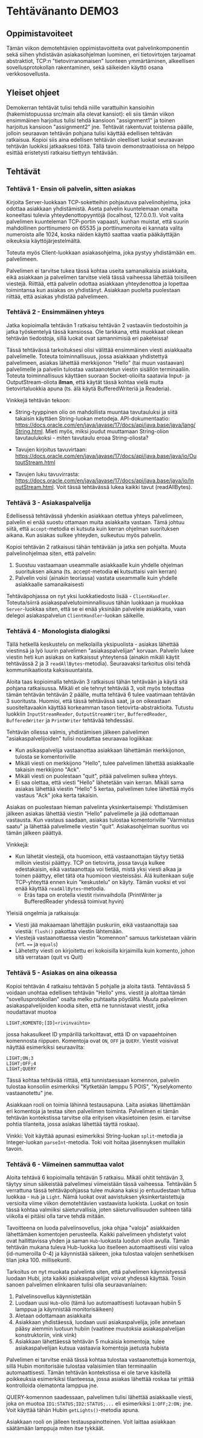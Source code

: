 # Tehtävänanto DEMO3

## Oppimistavoiteet
Tämän viikon demotehtävien oppimistavoitteita ovat palvelinkomponentin sekä siihen yhdistävän asiakasohjelman luominen, eri tietovirtojen tarjoamat abstraktiot, TCP:n "tietovirranomaisen" luonteen ymmärtäminen, alkeellisen sovellusprotokollan rakentaminen, sekä säikeiden käyttö osana verkkosovellusta.

## Yleiset ohjeet
Demokerran tehtävät tulisi tehdä niille varattuihin kansioihin (hakemistopuussa src/main alla olevat kansiot): eli siis tämän viikon ensimmäinen harjoitus tulisi tehdä kansioon "assignment1" ja toinen harjoitus kansioon "assignment2" jne. Tehtävät rakentuvat toistensa päälle, jolloin seuraavan tehtävän pohjana tulisi käyttää edellisen tehtävän ratkaisua. Kopioi siis aina edellisen tehtävän oleelliset luokat seuraavan tehtävän luokiksi jatkaaksesi töitä. Tällä tavoin demonstraatioissa on helppo esittää eristetysti ratkaisu tiettyyn tehtävään.

## Tehtävät

### Tehtävä 1 - Ensin oli palvelin, sitten asiakas
Kirjoita Server-luokkaan TCP-soketteihin pohjautuva palvelinohjelma, joka odottaa asiakkaan yhdistämistä. Aseta palvelin kuuntelemaan omalta koneeltasi tulevia yhteydenottopyyntöjä (localhost, 127.0.0.1). Voit valita palvelimen kuunteleman TCP-portin vapaasti, kunhan muistat, että suurin mahdollinen porttinumero on 65535 ja porttinumeroita ei kannata valita numeroista alle 1024, koska näiden käyttö saattaa vaatia pääkäyttäjän oikeuksia käyttöjärjestelmältä.

Toteuta myös Client-luokkaan asiakasohjelma, joka pystyy yhdistämään em. palvelimeen.

Palvelimen ei tarvitse tukea tässä kohtaa useita samanaikaisia asiakkaita, eikä asiakkaan ja palvelimen tarvitse vielä tässä vaiheessa lähettää toisilleen viestejä. Riittää, että palvelin odottaa asiakkaan yhteydenottoa ja lopettaa toimintansa kun asiakas on yhdistänyt. Asiakkaan puolelta puolestaan riittää, että asiakas yhdistää palvelimeen.

### Tehtävä 2 - Ensimmäinen yhteys
Jatka kopioimalla tehtävän 1 ratkaisu tehtävän 2 vastaaviin tiedostoihin ja jatka työskentelyä tässä kansiossa. Ole tarkkana, että muokkaat oikean tehtävän tiedostoja, sillä luokat ovat samannimisiä eri paketeissa!

Tässä tehtävässä tarkoituksesi olisi välittää ensimmäinen viesti asiakkaalta palvelimelle. Toteuta toiminnallisuus, jossa asiakkaan yhdistettyä palvelimeen, asiakas lähettää merkkijonon "Hello" (tai muun vastaavan) palvelimelle ja palvelin tulostaa vastaanotetun viestin sisällön terminaaliin. Toteuta toiminnallisuus käyttäen suoraan Socket-olioilta saatavia Input- ja OutputStream-oliota **ilman**, että käytät tässä kohtaa vielä muita tietovirtaluokkia apuna (ts. älä käytä BufferedWriteriä ja Readeria).

Vinkkejä tehtävän tekoon:

- String-tyyppinen olio on mahdollista muuntaa tavutauluksi ja siitä takaisin käyttäen String-luokan metodeja. API-dokumentaatio: <https://docs.oracle.com/en/java/javase/17/docs/api/java.base/java/lang/String.html>. Mieti myös, miksi joudut muuttamaan String-olion tavutaulukoksi - miten tavutaulu eroaa String-oliosta?

- Tavujen kirjoitus tavuvirtaan: <https://docs.oracle.com/en/java/javase/17/docs/api/java.base/java/io/OutputStream.html>
- Tavujen luku tavuvirrasta: <https://docs.oracle.com/en/java/javase/17/docs/api/java.base/java/io/InputStream.html>. Voit tässä tehtävässä lukea kaikki tavut (readAllBytes).

### Tehtävä 3 - Asiakaspalvelija
Edellisessä tehtävässä yhdenkin asiakkaan otettua yhteys palvelimeen, palvelin ei enää suostu ottamaan muita asiakkaita vastaan. Tämä johtuu siitä, että `accept`-metodia ei kutsuta kuin kerran ohjelman suorituksen aikana. Kun asiakas sulkee yhteyden, sulkeutuu myös palvelin.

Kopioi tehtävän 2 ratkaisusi tähän tehtävään ja jatka sen pohjalta. Muuta palvelinohjelmaa siten, että palvelin:
1. Suostuu vastaamaan useammalle asiakkaalle kuin yhdelle ohjelman suorituksen aikana (ts. accept-metodia **ei** kutsuttaisi vain kerran)
2. Palvelin voisi (ainakin teoriassa) vastata useammalle kuin yhdelle asiakkaalle samanaikaisesti

Tehtäväpohjassa on nyt yksi luokkatiedosto lisää - `ClientHandler`. Toteuta/siirrä asiakaspalvelutoiminnallisuus tähän luokkaan ja muokkaa `Server`-luokkaa siten, että se ei enää yksinään palvelele asiakkaita, vaan delegoi asiakaspalvelun `ClientHandler`-luokan säikeille.

### Tehtävä 4 - Monologista dialogiksi
Tällä hetkellä keskustelu on melkolailla yksipuolista - asiakas lähettää viestinsä ja lyö luurin palvelimen "asiakaspalvelijan" korvaan. Palvelin lukee viestin heti kun asiakas on katkaissut yhteytensä (ainakin mikäli käytit tehtävässä 2 ja 3 `readAllBytes`-metodia). Seuraavaksi tarkoitus olisi tehdä kommunikaatiosta kaksisuuntaista.

Aloita taas kopioimalla tehtävän 3 ratkaisusi tähän tehtävään ja käytä sitä pohjana ratkaisussa. Mikäli et ole tehnyt tehtävää 3, voit myös toteuttaa tämän tehtävän tehtävän 2 päälle, mutta tehtävä 6 tulee vaatimaan tehtävän 3 suoritusta. Huomioi, että tässä tehtävässä saat, ja on oikeastaan suositeltavaakin käyttää korkeamman tason tietovirta-abstraktioita. Tutustu luokkiin `InputStreamReader`, `OutputStreamWriter`, `BufferedReader`, `BufferedWriter` ja `PrintWriter` tehtävää tehdessäsi.

Tehtävän ollessa valmis, yhdistämisen jälkeen palvelimen "asiakaspalvelijoiden" tulisi noudattaa seuraavaa logiikkaa:
- Kun asikaspalvelija vastaanottaa asiakkaan lähettämän merkkijonon, tulosta se komentoriville
- Mikäli viesti on merkkijono "Hello", tulee palvelimen lähettää asiakkaalle takaisin merkkijono "Ack".
- Mikäli viesti on puolestaan "quit", pitää palvelimen sulkea yhteys.
- Ei saa olettaa, että viesti "Hello" lähetetään vain kerran. Mikäli sama asiakas lähettää viestin "Hello" 5 kertaa, palvelimen tulee lähettää myös vastaus "Ack" joka kerta takaisin.

Asiakas on puolestaan hieman palvelinta yksinkertaisempi: Yhdistämisen jälkeen asiakas lähettää viestin "Hello" palvelimelle ja jää odottamaan vastausta. Kun vastaus saadaan, asiakas tulostaa komentoriville "Varmistus saatu" ja lähettää palvelimelle viestin "quit". Asiakasohjelman suoritus voi tämän jälkeen päättyä.

Vinkkejä:
- Kun lähetät viestejä, ota huomioon, että vastaanottajan täytyy tietää milloin viestisi päättyy. TCP on tietovirta, jossa tavuja kulkee edestakaisin, eikä vastaanottaja voi tietää, mistä yksi viesti alkaa ja toinen päättyy, ellet tätä ota huomioon viesteissäsi. Älä kuitenkaan sulje TCP-yhteyttä ennen kuin "keskustelu" on käyty. Tämän vuoksi et voi enää käyttää `readAllBytes`-metodia.
	- Eräs tapa on erotella viestit rivinvaihdolla (PrintWriter ja BufferedReader yhdessä toimivat hyvin)

Yleisiä ongelmia ja ratkaisuja:
- Viesti jää makaamaan lähettäjän puskuriin, eikä vastaanottaja saa viestiä: `flush()` pakottaa viestin lähtemään.
- Viestejä vastaanottaessa viestin "komennon" samuus tarkistetaan väärin (vrt. `==` ja `equals`)
- Lähetetty viesti on kirjoitettu eri kokoisilla kirjaimilla kuin komento, johon sitä verrataan (quit vs Quit)

### Tehtävä 5 - Asiakas on aina oikeassa
Kopioi tehtävän 4 ratkaisu tehtävän 5 pohjalle ja aloita tästä. Tehtävässä 5 voidaan unohtaa edellisen tehtävän "Hello" yms. viestit ja aloittaa tämän "sovellusprotokollan" osalta melko puhtaalta pöydältä. Muuta palvelimen asiakaspalvelijoiden koodia siten, että ne tunnistavat viestit, jotka noudattavat muotoa

```
LIGHT;KOMENTO;[ID]<rivinvaihto>
```

jossa hakasulkeet ID ympärillä tarkoittavat, että ID on vapaaehtoinen komennosta riippuen. Komentoja ovat `ON`, `OFF` ja `QUERY`. Viestit voisivat näyttää esimerkiksi seuraavilta:

```
LIGHT;ON;3
LIGHT;OFF;4
LIGHT;QUERY
```

Tässä kohtaa tehtävää riittää, että tunnistaessaan komennon, palvelin tulostaa konsoliin esimerkiksi "Kytketään lamppu 5 POIS", "Kyselykomento vastaanotettu" jne.

Asiakkaan rooli on toimia lähinnä testausapuna. Laita asiakas lähettämään eri komentoja ja testaa siten palvelimen toiminta. Palvelimen ei tämän tehtävän kontekstissa tarvitse olla erityisen vikasietoinen (esim. ei tarvitse pohtia tilanteita, jossa asiakas lähettää täyttä roskaa).

Vinkki:
Voit käyttää apunasi esimerkiksi String-luokan `split`-metodia ja Integer-luokan `parseInt`-metodia. Toki voit hoitaa jäsennyksen muillakin tavoin.


### Tehtävä 6 - Viimeinen sammuttaa valot
Aloita tehtävä 6 kopioimalla tehtävän 5 ratkaisu. Mikäli ohitit tehtävän 3, täytyy sinun säikeistää palvelimesi viimeistään tässä vaiheessa. Tehtävään 5 verrattuna tässä tehtäväpohjassa tulee mukana kaksi jo entuudestaan tuttua luokkaa - `Hub` ja `Light`. Nämä luokat ovat aavistuksen yksinkertaistettuja versioita viime viikon demotehtävien vastaavista luokista. Luokat on tosin tässä kohtaa valmiiksi säieturvallisia, joten säieturvallisuuden suhteen tällä viikolla ei pitäisi olla tarve tehdä mitään.

Tavoitteena on luoda palvelinsovellus, joka ohjaa "valoja" asiakkaiden lähettämäen komentojen perusteella. Kaikki palvelimeen yhdistetyt valot ovat hallittavissa yhden ja saman `Hub`-luokasta luodun olion avulla. Tämän tehtävän mukana tuleva Hub-luokka luo itselleen automaattisesti viisi valoa (id-numeroilla 0-4) ja käynnistää säikeen, joka tulostaa valojen senhetkisen tilan joka 100. millisekunti. 

Tarkoitus on nyt muokata palvelinta siten, että palvelimen käynnistyessä luodaan Hubi, jota kaikki asiakaspalvelijat voivat yhdessä käyttää. Toisin sanoen palvelimen elinkaaren tulisi olla seuraavanlainen:

1. Palvelinsovellus käynnistetään
2. Luodaan uusi `Hub`-olio (tämä luo automaattisesti luotavaan hubiin 5 lamppua ja käynnistää monitorisäikeen)
3. Aletaan odottamaan asiakkaita
4. Asiakkaan yhdistäessä, luodaan uusi asiakaspalvelija, jolle annetaan pääsy aiemmin luotuun hubiin (vaatinee muutoksia asiakaspalvelijan konstruktoriin, vink vink)
5. Asiakkaan lähettäessä tehtävän 5 mukaisia komentoja, tulee asiakaspalvelijan kutsua vastaavia komentoja jaetusta hubista

Palvelimen ei tarvitse enää tässä kohtaa tulostaa vastaanotettuja komentoja, sillä Hubin monitorisäie tulostaa valaisimien tilan terminaaliin automaattisesti. Tämän tehtävän kontekstissa ei ole tarve käsitellä poikkeuksia esimerkiksi tilanteessa, jossa asiakas lähettää roskaa tai yrittää kontrolloida olematonta lamppua jne.

QUERY-komennon saadessaan, palvelimen tulisi lähettää asiakkaalle viesti, joka on muotoa `ID1:STATUS;ID2:STATUS;...` eli esimerkiksi `1:OFF;2:ON;` jne. Voit käyttää tähän Hubin `getLights()`-metodia apuna.

Asiakkaan rooli on jälleen testauspainotteinen. Voit laittaa asiakkaan säätämään lamppuja miten itse tykkäät.
